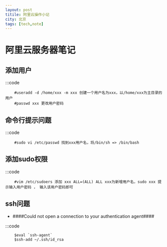 ```yaml
---
layout: post
titile: 阿里云操作小记
city: 北京
tags: [tech,note]
---
```


阿里云服务器笔记
===============



添加用户
---------

:::code 	
		
		#useradd -d /home/xxx -m xxx 创建一个用户名为xxx，以/home/xxx为主目录的用户
        #passwd xxx 更改用户密码


命令行提示问题
-----------

:::code		
    
        #sudo vi /etc/passwd 找到xxx用户名，将/bin/sh => /bin/bash
        
添加sudo权限
------------

:::code		
    
        #vim /etc/sudoers 添加 xxx ALL=(ALL) ALL xxx为新增用户名，sudo xxx 提示输入用户密码 ， 输入该用户密码即可
		
        

ssh问题
------------
+ ####Could not open a connection to your authentication agent#### 	

:::code
        
        $eval `ssh-agent`
        $ssh-add ~/.ssh/id_rsa
